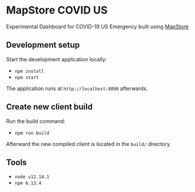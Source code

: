 # MapStore COVID US
Experimental Dashboard for COVID-19 US Emergency built using [MapStore](https://mapstore.geo-solutions.it/mapstore/#/)

## Development setup
Start the development application locally:

- `npm install`
- `npm start`

The application runs at `http://localhost:8090` afterwards.

## Create new client build

Run the build command:

- `npm run build`

Afterward the new compiled client is located in the `build/` directory

## Tools

- `node v12.14.1`
- `npm 6.13.4`
